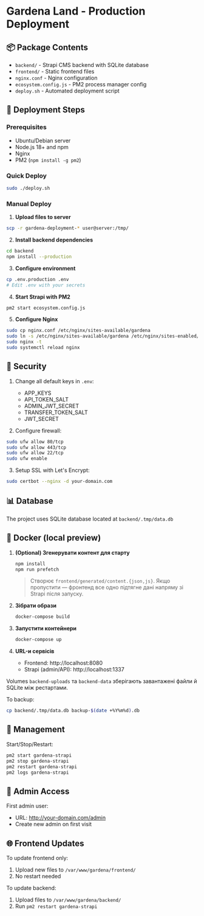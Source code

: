 # Gardena Land - Production Deployment

## 📦 Package Contents

- `backend/` - Strapi CMS backend with SQLite database
- `frontend/` - Static frontend files  
- `nginx.conf` - Nginx configuration
- `ecosystem.config.js` - PM2 process manager config
- `deploy.sh` - Automated deployment script

## 🚀 Deployment Steps

### Prerequisites
- Ubuntu/Debian server
- Node.js 18+ and npm
- Nginx
- PM2 (`npm install -g pm2`)

### Quick Deploy
```bash
sudo ./deploy.sh
```

### Manual Deploy

1. **Upload files to server**
```bash
scp -r gardena-deployment-* user@server:/tmp/
```

2. **Install backend dependencies**
```bash
cd backend
npm install --production
```

3. **Configure environment**
```bash
cp .env.production .env
# Edit .env with your secrets
```

4. **Start Strapi with PM2**
```bash
pm2 start ecosystem.config.js
```

5. **Configure Nginx**
```bash
sudo cp nginx.conf /etc/nginx/sites-available/gardena
sudo ln -s /etc/nginx/sites-available/gardena /etc/nginx/sites-enabled/
sudo nginx -t
sudo systemctl reload nginx
```

## 🔐 Security

1. Change all default keys in `.env`:
   - APP_KEYS
   - API_TOKEN_SALT
   - ADMIN_JWT_SECRET
   - TRANSFER_TOKEN_SALT
   - JWT_SECRET

2. Configure firewall:
```bash
sudo ufw allow 80/tcp
sudo ufw allow 443/tcp
sudo ufw allow 22/tcp
sudo ufw enable
```

3. Setup SSL with Let's Encrypt:
```bash
sudo certbot --nginx -d your-domain.com
```

## 📊 Database

The project uses SQLite database located at `backend/.tmp/data.db`

## 🐳 Docker (local preview)

1. **(Optional) Згенерувати контент для старту**
   ```bash
   npm install
   npm run prefetch
   ```
   > Створює `frontend/generated/content.{json,js}`. Якщо пропустити — фронтенд все одно підтягне дані напряму зі Strapi після запуску.

2. **Зібрати образи**
   ```bash
   docker-compose build
   ```

3. **Запустити контейнери**
   ```bash
   docker-compose up
   ```

4. **URL-и сервісів**
   - Frontend: http://localhost:8080
   - Strapi (admin/API): http://localhost:1337

Volumes `backend-uploads` та `backend-data` зберігають завантажені файли й SQLite між рестартами.

To backup:
```bash
cp backend/.tmp/data.db backup-$(date +%Y%m%d).db
```

## 🔧 Management

Start/Stop/Restart:
```bash
pm2 start gardena-strapi
pm2 stop gardena-strapi
pm2 restart gardena-strapi
pm2 logs gardena-strapi
```

## 📝 Admin Access

First admin user: 
- URL: http://your-domain.com/admin
- Create new admin on first visit

## 🌐 Frontend Updates

To update frontend only:
1. Upload new files to `/var/www/gardena/frontend/`
2. No restart needed

To update backend:
1. Upload files to `/var/www/gardena/backend/`
2. Run `pm2 restart gardena-strapi`
